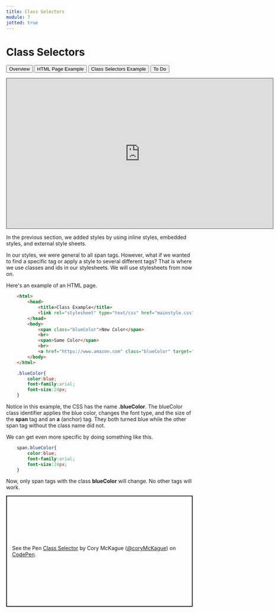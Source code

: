 ```yaml
---
title: Class Selectors
module: 7
jotted: true
---
```


# Class Selectors

<div class="tab">
    <button class="tablinks active" onclick="openTab(event, 'Overview')">Overview</button>
    <button class="tablinks" onclick="openTab(event, 'HTML')">HTML Page Example</button>
    <button class="tablinks" onclick="openTab(event, 'CSS')">Class Selectors Example</button>
     <button class="tablinks" onclick="openTab(event, 'ToDo')">To Do</button>
</div>

<!-- Tab content -->
<div id="Overview" class="tabcontent" style="display:block">

<p><iframe src="https://umontana.hosted.panopto.com/Panopto/Pages/Embed.aspx?id=e1505c33-ea10-4749-bbe6-b11a01259e33&autoplay=false&offerviewer=true&showtitle=false&showbrand=false&captions=false&interactivity=all" height="405" width="720" style="border: 1px solid #464646;" allowfullscreen allow="autoplay" aria-label="Panopto Embedded Video Player"></iframe></p>

<p>In the previous section, we added styles by using inline styles, embedded styles, and external style sheets.</p>

<p>In our styles, we were general to all span tags.  However, what if we wanted to find a specific tag or apply a style to several different tags?  That is where we use classes and ids in our stylesheets.  We will use stylesheets from now on.</p>

</div>

<div id="HTML" class="tabcontent">

Here's an example of an HTML page.

<div class="tabhtml" markdown="1">

```html
    <html>
        <head>
            <title>Class Example</title>
            <link rel="stylesheet" type="text/css" href="mainstyle.css">
        </head>
        <body>
            <span class="blueColor">New Color</span>
            <br>
            <span>Same Color</span>
            <br>
            <a href="https://www.amazon.com" class="blueColor" target="_new">Amazon</a>
        </body>
    </html>
```

</div>

</div>

<div id="CSS" class="tabcontent">

<div class="tabhtml" markdown="1">

```css
    .blueColor{
        color:blue;
        font-family:arial;
        font-size:24px;
    }
```

</div>

<p>Notice in this example, the CSS has the name <b>.blueColor</b>.  The blueColor class identifier applies the blue color, changes the font type, and the size of the <b>span</b> tag and an <b>a</b> (anchor) tag.  They both turned blue while the other span tag without the class name did not.</p>

<p>We can get even more specific by doing something like this.</p>

<div class="tabhtml" markdown="1">

```css
    span.blueColor{
        color:blue;
        font-family:arial;
        font-size:24px;
    }
```

</div>

<p>Now, only span tags with the class <b>blueColor</b> will change.  No other tags will work.</p>

</div>
<div id="ToDo" class="tabcontent">
<p class="codepen" data-height="600" data-default-tab="html,result" data-slug-hash="GREaNpr" data-editable="true" data-user="coryMcKague" style="height: 300px; box-sizing: border-box; display: flex; align-items: center; justify-content: center; border: 2px solid; margin: 1em 0; padding: 1em;">
  <span>See the Pen <a href="https://codepen.io/coryMcKague/pen/VwRRzvX">
  Class Selector</a> by Cory McKague (<a href="https://codepen.io/coryMcKague">@coryMcKague</a>)
  on <a href="https://codepen.io">CodePen</a>.</span>
</p>
<script async src="https://cpwebassets.codepen.io/assets/embed/ei.js"></script>
</div>